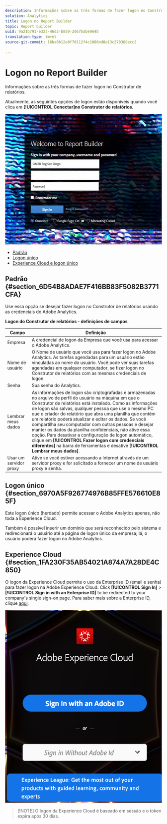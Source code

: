 ```yaml
---
description: Informações sobre as três formas de fazer logon no Construtor de relatórios.
solution: Analytics
title: Logon no Report Builder
topic: Report builder
uuid: 9a21b791-e323-46d2-b850-2d67babe964b
translation-type: tm+mt
source-git-commit: 16ba0b12e0f70112f4c10804d0a13c278388ecc2

---
```



# Logon no Report Builder

Informações sobre as três formas de fazer logon no Construtor de relatórios.

Atualmente, as seguintes opções de logon estão disponíveis quando você clica em **[!UICONTROL Conectar]no Construtor de relatórios.**

![](assets/login_screen.png)

* [Padrão](/help/analyze/report-builder/setup/login.md#section_6D54B8ADAE7F416BB83F5082B3771CFA)
* [Logon único](/help/analyze/report-builder/setup/login.md#section_6970A5F926774976B85FFE576610E85F)
* [Experience Cloud e logon único](/help/analyze/report-builder/setup/login.md#section_1FA230F35AB54021A874A7A28DE4C850)

## Padrão {#section_6D54B8ADAE7F416BB83F5082B3771CFA}

Use essa opção se desejar fazer logon no Construtor de relatórios usando as credenciais do Adobe Analytics.

**Logon do Construtor de relatórios - definições de campos**

| Campo | Definição |
|--- |--- |
| Empresa | A credencial de logon da Empresa que você usa para acessar o Adobe Analytics. |
| Nome de usuário | O Nome de usuário que você usa para fazer logon no Adobe Analytics. As tarefas agendadas para um usuário estão vinculadas ao nome do usuário. Você pode ver suas tarefas agendadas em qualquer computador, se fizer logon no Construtor de relatórios com as mesmas credenciais de logon. |
| Senha | Sua senha do Analytics. |
| Lembrar meus dados | As informações de logon são criptografadas e armazenadas no arquivo de perfil do usuário na máquina em que o Construtor de relatórios está instalado. Como as informações de logon são salvas, qualquer pessoa que use o mesmo PC que o criador do relatório que abra uma planilha que contém um relatório poderá atualizar e editar os dados. Se você compartilha seu computador com outras pessoas e desejar manter os dados da planilha confidenciais, não ative essa opção.  Para desativar a configuração de logon automático, clique em **[!UICONTROL Fazer logon com credenciais diferentes]** na barra de ferramentas e desative **[!UICONTROL Lembrar meus dados]**. |
| Usar um servidor proxy | Ative se você estiver acessando a Internet através de um servidor proxy e for solicitado a fornecer um nome de usuário proxy e senha. |

## Logon único {#section_6970A5F926774976B85FFE576610E85F}

Este logon único (herdado) permite acessar o Adobe Analytics apenas, não toda a Experience Cloud.

Também é possível inserir um domínio que será reconhecido pelo sistema e redirecionará o usuário até a página de logon único da empresa; lá, o usuário poderá fazer logon no Adobe Analytics.

## Experience Cloud {#section_1FA230F35AB54021A874A7A28DE4C850}

O logon da Experience Cloud permite o uso da Enterprise ID (email e senha) para fazer logon na Adobe Experience Cloud. Click **[!UICONTROL Sign In]** &gt; **[!UICONTROL Sign in with an Enterprise ID]** to be redirected to your company's single sign-on page. Para saber mais sobre a Enterprise ID, clique [aqui](https://helpx.adobe.com/enterprise/kb/enterprise-id-faq.html#whatis).

![](assets/adobe_id_login.png)

> [!NOTE] O logon da Experience Cloud é baseado em sessão e o token expira após 30 dias.

